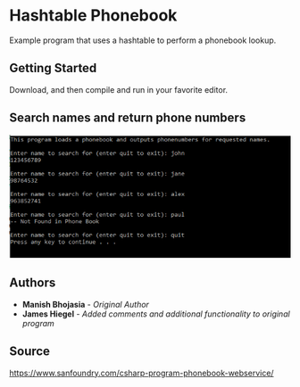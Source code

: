 # Hashtable Phonebook

Example program that uses a hashtable to perform a phonebook lookup.

## Getting Started

Download, and then compile and run in your favorite editor.

## Search names and return phone numbers
![Search names and return phone numbers](https://github.com/JamesHiegel/CSharp_Portfolio/blob/master/HashtablePhonebook/img/running.PNG)

## Authors

* **Manish Bhojasia** - *Original Author*
* **James Hiegel** - *Added comments and additional functionality to original program*

## Source

https://www.sanfoundry.com/csharp-program-phonebook-webservice/